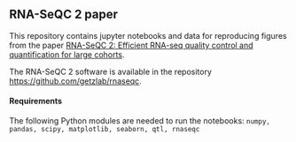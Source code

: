 ## RNA-SeQC 2 paper

This repository contains jupyter notebooks and data for reproducing figures from the paper [RNA-SeQC 2: Efficient RNA-seq quality control and quantification for large cohorts](https://academic.oup.com/bioinformatics/advance-article-abstract/doi/10.1093/bioinformatics/btab135/6156810).

The RNA-SeQC 2 software is available in the repository https://github.com/getzlab/rnaseqc.

#### Requirements
The following Python modules are needed to run the notebooks:
`numpy, pandas, scipy, matplotlib, seaborn, qtl, rnaseqc`
